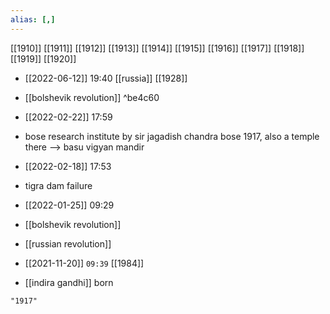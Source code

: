 ```yaml
---
alias: [,]
---
```

[[1910]] [[1911]] [[1912]] [[1913]] [[1914]] [[1915]] [[1916]] [[1917]] [[1918]] [[1919]] [[1920]]

- [[2022-06-12]] 19:40 [[russia]] [[1928]]
- [[bolshevik revolution]]
 ^be4c60
- [[2022-02-22]] 17:59
- bose research institute by sir jagadish chandra bose 1917, also a temple there --> basu vigyan mandir

- [[2022-02-18]] 17:53
- tigra dam failure

- [[2022-01-25]] 09:29
- [[bolshevik revolution]]
- [[russian revolution]]

- [[2021-11-20]] `09:39` [[1984]]
- [[indira gandhi]] born
```query
"1917"
```